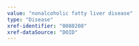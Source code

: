 ```yaml
---
value: "nonalcoholic fatty liver disease"
type: "Disease"
xref-identifier: "0080208"
xref-dataSource: "DOID"
---
```

